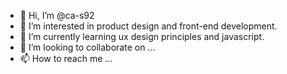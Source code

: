 - 👋 Hi, I’m @ca-s92
- 👀 I’m interested in product design and front-end development.
- 🌱 I’m currently learning ux design principles and javascript.
- 💞️ I’m looking to collaborate on ...
- 📫 How to reach me ...

<!---
ca-s92/ca-s92 is a ✨ special ✨ repository because its `README.md` (this file) appears on your GitHub profile.
You can click the Preview link to take a look at your changes.
--->

